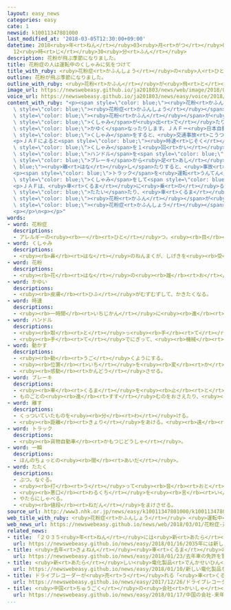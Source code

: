 ```yaml
---
layout: easy_news
categories: easy
cate: 1
newsid: k10011347801000
last_modified_at: '2018-03-05T12:30:00+09:00'
datetime: 2018<ruby>年<rt>ねん</rt></ruby>03<ruby>月<rt>がつ</rt></ruby>05<ruby>日<rt>にち</rt></ruby>
  12<ruby>時<rt>じ</rt></ruby>30<ruby>分<rt>ふん</rt></ruby>
description: 花粉が飛ぶ季節になりました。
title: 花粉症の人は運転中のくしゃみに気をつけて
title_with_ruby: <ruby>花粉症<rt>かふんしょう</rt></ruby>の<ruby>人<rt>ひと</rt></ruby>は<ruby>運転<rt>うんてん</rt></ruby><ruby>中<rt>ちゅう</rt></ruby>のくしゃみに<ruby>気<rt>き</rt></ruby>をつけて
outline: 花粉が飛ぶ季節になりました。
outline_with_ruby: <ruby>花粉<rt>かふん</rt></ruby>が<ruby>飛<rt>と</rt></ruby>ぶ<ruby>季節<rt>きせつ</rt></ruby>になりました。
image_url: https://newswebeasy.github.io/ja201803/news/web/image/2018/03/01/K10011347801_1803011749_1803011755_01_02.jpg
voice_url: https://newswebeasy.github.io/ja201803/news/easy/voice/2018/03/05/k10011347801000.mp3
content_with_ruby: "<p><span style=\"color: blue;\"><ruby>花粉<rt>かふん</rt></ruby></span>が<ruby>飛<rt>と</rt></ruby>ぶ<ruby>季節<rt>きせつ</rt></ruby>になりました。「<span\
  \ style=\"color: blue;\"><ruby>花粉症<rt>かふんしょう</rt></ruby></span>」の<ruby>人<rt>ひと</rt></ruby>は、<ruby>体<rt>からだ</rt></ruby>の<ruby>中<rt>なか</rt></ruby>に<span\
  \ style=\"color: blue;\"><ruby>花粉<rt>かふん</rt></ruby></span>が<ruby>入<rt>はい</rt></ruby>ると、<span\
  \ style=\"color: blue;\">くしゃみ</span>が<ruby>出<rt>で</rt></ruby>たり<ruby>目<rt>め</rt></ruby>が<span\
  \ style=\"color: blue;\">かゆく</span>なったりします。ＪＡＦ＝<ruby>日本自動車連盟<rt>にほんじどうしゃれんめい</rt></ruby>は、<ruby>運転<rt>うんてん</rt></ruby><ruby>中<rt>ちゅう</rt></ruby>に<span\
  \ style=\"color: blue;\">くしゃみ</span>をすると、<ruby>交通事故<rt>こうつうじこ</rt></ruby>になる<ruby>心配<rt>しんぱい</rt></ruby>があるので<ruby>気<rt>き</rt></ruby>をつけてほしいと<ruby>言<rt>い</rt></ruby>っています。</p>\n\
  <p>ＪＡＦによると<span style=\"color: blue;\"><ruby>時速<rt>じそく</rt></ruby></span>６０ｋｍで<ruby>運転<rt>うんてん</rt></ruby>している<ruby>場合<rt>ばあい</rt></ruby>、<span\
  \ style=\"color: blue;\">くしゃみ</span>を１<ruby>回<rt>かい</rt></ruby>する<ruby>間<rt>あいだ</rt></ruby>に<ruby>車<rt>くるま</rt></ruby>は８ｍぐらい<ruby>進<rt>すす</rt></ruby>みます。この<ruby>間<rt>あいだ</rt></ruby>に、<ruby>間違<rt>まちが</rt></ruby>えて<span\
  \ style=\"color: blue;\">ハンドル</span>を<span style=\"color: blue;\"><ruby>動<rt>うご</rt></ruby>かし</span>たり、<span\
  \ style=\"color: blue;\">ブレーキ</span>から<ruby>足<rt>あし</rt></ruby>を<span style=\"color:\
  \ blue;\"><ruby>離<rt>はな</rt></ruby>し</span>たりすると、<ruby>事故<rt>じこ</rt></ruby>になることがあります。</p>\n\
  <p><span style=\"color: blue;\">トラック</span>を<ruby>運転<rt>うんてん</rt></ruby>する<ruby>男性<rt>だんせい</rt></ruby>は「<span\
  \ style=\"color: blue;\">くしゃみ</span>をして<span style=\"color: blue;\"><ruby>一瞬<rt>いっしゅん</rt></ruby></span><ruby>前<rt>まえ</rt></ruby>が<ruby>見<rt>み</rt></ruby>えなくなる<ruby>間<rt>あいだ</rt></ruby>に<ruby>車<rt>くるま</rt></ruby>が<ruby>進<rt>すす</rt></ruby>んで、<ruby>怖<rt>こわ</rt></ruby>いと<ruby>思<rt>おも</rt></ruby>ったことが<ruby>何<rt>なん</rt></ruby><ruby>度<rt>ど</rt></ruby>もあります」と<ruby>話<rt>はな</rt></ruby>していました。</p>\n\
  <p>ＪＡＦは、<ruby>車<rt>くるま</rt></ruby>に<ruby>乗<rt>の</rt></ruby>る<ruby>前<rt>まえ</rt></ruby>に<ruby>服<rt>ふく</rt></ruby>を<span\
  \ style=\"color: blue;\">たたい</span>たり、<ruby>車<rt>くるま</rt></ruby>のエアコンを<ruby>掃除<rt>そうじ</rt></ruby>したりして<ruby>車<rt>くるま</rt></ruby>の<ruby>中<rt>なか</rt></ruby>に<span\
  \ style=\"color: blue;\"><ruby>花粉<rt>かふん</rt></ruby></span>が<ruby>入<rt>はい</rt></ruby>らないようにすることが<ruby>大切<rt>たいせつ</rt></ruby>だと<ruby>言<rt>い</rt></ruby>っています。そして、「<span\
  \ style=\"color: blue;\"><ruby>花粉症<rt>かふんしょう</rt></ruby></span>がひどいときは<ruby>運転<rt>うんてん</rt></ruby>をしないようにしてください」と<ruby>言<rt>い</rt></ruby>っています。</p>\n\
  <p></p>\n<p></p>"
words:
- word: 花粉症
  descriptions:
  - アレルギーの<ruby><rb>一</rb><rt>ひと</rt></ruby>つ。<ruby><rb>目</rb><rt>め</rt></ruby>や<ruby><rb>鼻</rb><rt>はな</rt></ruby>が、スギやヒノキなどの<ruby><rb>花粉</rb><rt>かふん</rt></ruby>にしげきされて、なみだ・くしゃみ・<ruby><rb>鼻水</rb><rt>はなみず</rt></ruby>などが<ruby><rb>出</rb><rt>で</rt></ruby>る。
- word: くしゃみ
  descriptions:
  - <ruby><rb>鼻</rb><rt>はな</rt></ruby>のねんまくが、しげきを<ruby><rb>受</rb><rt>う</rt></ruby>けて、<ruby><rb>急</rb><rt>きゅう</rt></ruby>にふき<ruby><rb>出</rb><rt>だ</rt></ruby>す<ruby><rb>息</rb><rt>いき</rt></ruby>。はくしょん。
- word: 花粉
  descriptions:
  - <ruby><rb>花</rb><rt>はな</rt></ruby>の<ruby><rb>雄</rb><rt>お</rt></ruby>しべの<ruby><rb>先</rb><rt>さき</rt></ruby>から<ruby><rb>出</rb><rt>だ</rt></ruby>す<ruby><rb>細</rb><rt>こま</rt></ruby>かな<ruby><rb>粉</rb><rt>こな</rt></ruby>。<ruby><rb>雌</rb><rt>め</rt></ruby>しべにつくと、<ruby><rb>実</rb><rt>み</rt></ruby>を<ruby><rb>結</rb><rt>むす</rt></ruby>ぶ。
- word: かゆい
  descriptions:
  - <ruby><rb>皮膚</rb><rt>ひふ</rt></ruby>がむずむずして、かきたくなる。
- word: 時速
  descriptions:
  - <ruby><rb>一時間</rb><rt>いちじかん</rt></ruby>に<ruby><rb>進</rb><rt>すす</rt></ruby>む<ruby><rb>速</rb><rt>はや</rt></ruby>さ。
- word: ハンドル
  descriptions:
  - <ruby><rb>取</rb><rt>と</rt></ruby>っ<ruby><rb>手</rb><rt>て</rt></ruby>。にぎり。
  - <ruby><rb>手</rb><rt>て</rt></ruby>でにぎって、<ruby><rb>機械</rb><rt>きかい</rt></ruby>を<ruby><rb>動</rb><rt>うご</rt></ruby>かすもの。
- word: 動かす
  descriptions:
  - <ruby><rb>動</rb><rt>うご</rt></ruby>くようにする。
  - <ruby><rb>位置</rb><rt>いち</rt></ruby>を<ruby><rb>変</rb><rt>か</rt></ruby>える。
  - <ruby><rb>感動</rb><rt>かんどう</rt></ruby>させる。
- word: ブレーキ
  descriptions:
  - <ruby><rb>車</rb><rt>くるま</rt></ruby>を<ruby><rb>止</rb><rt>と</rt></ruby>める<ruby><rb>仕</rb><rt>し</rt></ruby>かけ。
  - ものごとの<ruby><rb>進</rb><rt>すす</rt></ruby>むのをおさえたり、<ruby><rb>止</rb><rt>と</rt></ruby>めたりすること。
- word: 離す
  descriptions:
  - くっついていたものを<ruby><rb>分</rb><rt>わ</rt></ruby>ける。
  - <ruby><rb>距離</rb><rt>きょり</rt></ruby>をあける。<ruby><rb>遠</rb><rt>とお</rt></ruby>くへやる。
- word: トラック
  descriptions:
  - <ruby><rb>貨物自動車</rb><rt>かもつじどうしゃ</rt></ruby>。
- word: 一瞬
  descriptions:
  - ほんのちょっとの<ruby><rb>間</rb><rt>あいだ</rt></ruby>。
- word: たたく
  descriptions:
  - ぶつ。なぐる。
  - <ruby><rb>打</rb><rt>う</rt></ruby>って<ruby><rb>音</rb><rt>おと</rt></ruby>を<ruby><rb>出</rb><rt>だ</rt></ruby>す。
  - <ruby><rb>悪口</rb><rt>わるくち</rt></ruby>を<ruby><rb>言</rb><rt>い</rt></ruby>って、やっつける。
  - やたらにしゃべる。
  - <ruby><rb>値段</rb><rt>ねだん</rt></ruby>をまけさせる。
source_url: http://www3.nhk.or.jp/news/easy/k10011347801000/k10011347801000.html
web_title_with_ruby: <ruby>花粉症<rt>かふんしょう</rt></ruby> <ruby>運転中<rt>うんてんちゅう</rt></ruby>のくしゃみで<ruby>事故<rt>じこ</rt></ruby>？<ruby>実<rt>じつ</rt></ruby>は<ruby>深刻<rt>しんこく</rt></ruby>な<ruby>実態<rt>じったい</rt></ruby>
web_news_url: https://newswebeasy.github.io/news/web/2018/03/01/花粉症-運転中のくしゃみで事故実は深刻な実態
related_news:
- title: 「２０３５<ruby>年<rt>ねん</rt></ruby>には<ruby>新<rt>あたら</rt></ruby>しい<ruby>車<rt>くるま</rt></ruby>の２３％が<ruby>自動<rt>じどう</rt></ruby><ruby>運転<rt>うんてん</rt></ruby>の<ruby>車<rt>くるま</rt></ruby>になる」
  url: https://newswebeasy.github.io/news/easy/2018/01/16/2035年には新しい車の23が自動運転の車になる
- title: <ruby>去年<rt>きょねん</rt></ruby><ruby>車<rt>くるま</rt></ruby>の<ruby>免許<rt>めんきょ</rt></ruby>を<ruby>警察<rt>けいさつ</rt></ruby>に<ruby>返<rt>かえ</rt></ruby>した７５<ruby>歳<rt>さい</rt></ruby><ruby>以上<rt>いじょう</rt></ruby>の<ruby>人<rt>ひと</rt></ruby>は２５<ruby>万<rt>まん</rt></ruby><ruby>人<rt>にん</rt></ruby>
  url: https://newswebeasy.github.io/news/easy/2018/01/23/去年車の免許を警察に返した75歳以上の人は25万人
- title: <ruby>新<rt>あたら</rt></ruby>しい<ruby>電化製品<rt>でんかせいひん</rt></ruby>を<ruby>紹介<rt>しょうかい</rt></ruby>するイベントがアメリカで<ruby>始<rt>はじ</rt></ruby>まる
  url: https://newswebeasy.github.io/news/easy/2018/01/10/新しい電化製品を紹介するイベントがアメリカで始まる
- title: ドライブレコーダーが<ruby>売<rt>う</rt></ruby>れる「<ruby>車<rt>くるま</rt></ruby>のトラブルをなくしたい」
  url: https://newswebeasy.github.io/news/easy/2017/12/26/ドライブレコーダーが売れる車のトラブルをなくしたい
- title: <ruby>中国<rt>ちゅうごく</rt></ruby>の<ruby>会社<rt>かいしゃ</rt></ruby>　<ruby>来年<rt>らいねん</rt></ruby>アメリカで<ruby>車<rt>くるま</rt></ruby>を<ruby>売<rt>う</rt></ruby>り<ruby>始<rt>はじ</rt></ruby>める<ruby>計画<rt>けいかく</rt></ruby>を<ruby>発表<rt>はっぴょう</rt></ruby>
  url: https://newswebeasy.github.io/news/easy/2018/01/17/中国の会社-来年アメリカで車を売り始める計画を発表
...
```

